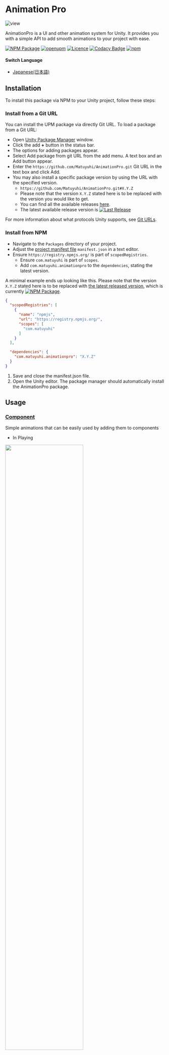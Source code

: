 # Animation Pro
![view](https://github.com/Matuyuhi/AnimationPro/assets/92073990/cd70e1b7-9630-4094-a000-4a9f8e8a54d4)

AnimationPro is a UI and other animation system for Unity. It provides you with a simple API to add smooth animations to
your project with ease.

[![NPM Package](https://img.shields.io/npm/v/com.matuyuhi.animationpro)](https://www.npmjs.com/package/com.matuyuhi.animationpro)
[![openupm](https://img.shields.io/npm/v/com.matuyuhi.animationpro?label=openupm&registry_uri=https://package.openupm.com)](https://openupm.com/packages/com.matuyuhi.animationpro/)
[![Licence](https://img.shields.io/npm/l/com.matuyuhi.animationpro)](https://github.com/Matuyuhi/AnimationPro/blob/main/LICENSE)
[![Codacy Badge](https://app.codacy.com/project/badge/Grade/de7a60820baa4b41b0532f66d850d2bc)](https://app.codacy.com/gh/Matuyuhi/AnimationPro/dashboard?utm_source=gh&utm_medium=referral&utm_content=&utm_campaign=Badge_grade)
[![npm](https://img.shields.io/npm/dt/com.matuyuhi.animationpro.svg)](https://npmjs.com/package/com.matuyuhi.animationpro)

#### Switch Language

- [Japanese(日本語)](./README-ja.md)

## Installation

To install this package via NPM to your Unity project, follow these steps:

### Install from a Git URL

You can install the UPM package via directly Git URL. To load a package from a Git URL:

* Open [Unity Package Manager](https://docs.unity3d.com/Manual/upm-ui.html) window.
* Click the add **+** button in the status bar.
* The options for adding packages appear.
* Select Add package from git URL from the add menu. A text box and an Add button appear.
* Enter the `https://github.com/Matuyuhi/AnimationPro.git` Git URL in the text box and click Add.
* You may also install a specific package version by using the URL with the specified version.
    * `https://github.com/Matuyuhi/AnimationPro.git#X.Y.Z`
    * Please note that the version `X.Y.Z` stated here is to be replaced with the version you would like to get.
    * You can find all the available releases [here](https://github.com/Matuyuhi/AnimationPro/releases).
    * The latest available release version
      is [![Last Release](https://img.shields.io/github/v/release/Matuyuhi/AnimationPro)](https://github.com/Matuyuhi/AnimationPro/releases/latest)

For more information about what protocols Unity supports, see [Git URLs](https://docs.unity3d.com/Manual/upm-git.html).

### Install from NPM

* Navigate to the `Packages` directory of your project.
* Adjust the [project manifest file](https://docs.unity3d.com/Manual/upm-manifestPrj.html) `manifest.json` in a text
  editor.
* Ensure `https://registry.npmjs.org/` is part of `scopedRegistries`.
    * Ensure `com.matuyuhi` is part of `scopes`.
    * Add `com.matuyuhi.animationpro` to the `dependencies`, stating the latest version.

A minimal example ends up looking like this. Please note that the version `X.Y.Z` stated here is to be replaced
with [the latest released version](https://www.npmjs.com/package/com.matuyuhi.animationpro), which is
currently [![NPM Package](https://img.shields.io/npm/v/com.matuyuhi.animationpro?color=blue)](https://www.npmjs.com/package/com.matuyuhi.animationpro).

```json
{
  "scopedRegistries": [
    {
      "name": "npmjs",
      "url": "https://registry.npmjs.org/",
      "scopes": [
        "com.matuyuhi"
      ]
    }
  ],

  "dependencies": {
    "com.matuyuhi.animationpro": "X.Y.Z"
  }
}
```

1. Save and close the manifest.json file.
2. Open the Unity editor. The package manager should automatically install the AnimationPro package.

## Usage

### [Component](./Components.md)
Simple animations that can be easily used by adding them to components  
- In Playing
<img src="https://github.com/Matuyuhi/AnimationPro/assets/92073990/4b81bb92-b1d1-4214-988c-88b763d182a2" width="70%"/>

- In Setting
<img src="https://github.com/Matuyuhi/AnimationPro/assets/92073990/131da158-6f77-49b6-a22c-8e7592c73f25" width="70%"/>  


### [Animations Document file](./ANIMATIONS.md)

Here's a basic example of how to use AnimationPro:
<img src="https://github.com/Matuyuhi/AnimationPro/assets/92073990/9d79f6ce-39f2-46fa-875e-f5b1f2f125cb" width="70%"/>
``` csharp
public class SampleAnimation : AnimationBehaviour
{
  // onClick method attach button
  public void OnClick()
  {
    Animation(
      this.SlideOutHorizontal(AnimationAPI.DirectionHorizontal.Right, Easings.CircIn(0.8f)) +
      this.FadeOut(Easings.CircIn(0.5f, 0.2f)),
      new AnimationListener()
      {
        OnFinished = () =>
        {
            gameObject.SetActive(false);
            // imp animation finished callback
        }
      }
    );
  }
}
```

## Contributing

We welcome bug reports and feature requests. Please feel free to make a pull request if you believe you can improve the
code.

## License

This project is licensed under the MIT license. For more information, please see the [LICENSE file](./LICENSE).

## Author

This project was created by [Matuyuhi](https://github.com/Matuyuhi).

## Support or Contact Information

If you have any questions, issues, or want to contribute, feel free to open an issue in this repository or contact me
directly.

- Project: https://github.com/Matuyuhi/AnimationPro
- Email: bird9.yuhi@gmail.com
- Github: https://github.com/Matuyuhi
